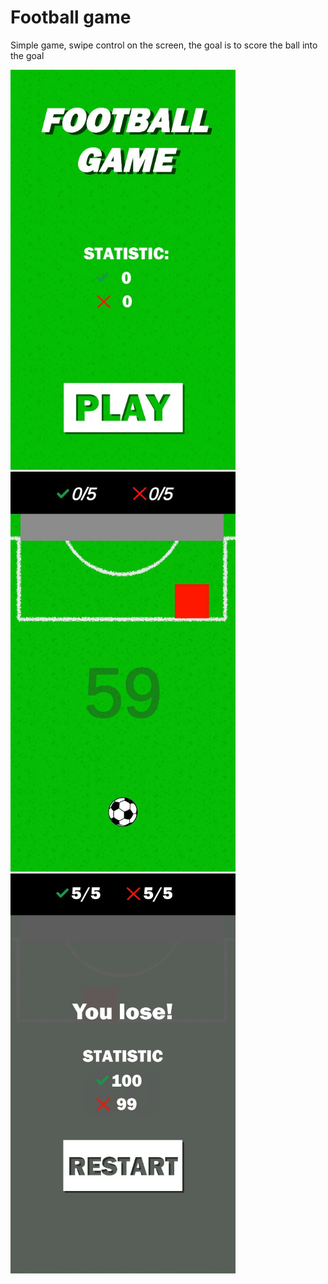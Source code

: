 # Football game
 
 Simple game, swipe control on the screen, the goal is to score the ball into the goal

<img src="https://raw.githubusercontent.com/snokkk/Football-game/master/Screenshots/3.jpg" height="640" width="360"> <img src="https://raw.githubusercontent.com/snokkk/Football-game/master/Screenshots/game.jpg" height="640" width="360"> <img src="https://raw.githubusercontent.com/snokkk/Football-game/master/Screenshots/losewin.jpg" height="640" width="360">
